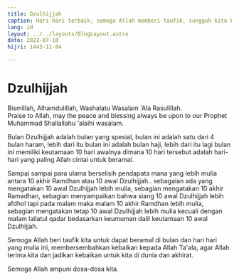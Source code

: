 ```yaml
---
title: Dzulhijjah
caption: Hari-hari terbaik, semoga Allah memberi taufik, sungguh kita butuh rahmatNya.
lang: id
layout: ../../layouts/BlogLayout.astro
date: 2022-07-10
hijri: 1443-11-04

---
```


# Dzulhijjah
Bismillah, Alhamdulillah, Washalatu Wasalam 'Ala Rasulillah.  
Praise to Allah, may the peace and blessing always be upon to our Prophet Muhammad Shallallahu 'alaihi wasalam.

Bulan Dzulhijjah adalah bulan yang spesial, bulan ini adalah satu dari 4 bulan haram, lebih dari itu bulan ini adalah bulan haji, lebih dari itu lagi bulan ini memiliki keutamaan 10 hari awalnya dimana 10 hari tersebut adalah hari-hari yang paling Allah cintai untuk beramal.

Sampai sampai para ulama berselisih pendapata mana yang lebih mulia antara 10 akhir Ramdhan atau 10 awal Dzulhijjah.. sebagaian ada yang mengatakan 10 awal Dzulhijjah lebih mulia, sebagian mengatakan 10 akhir Ramadhan, sebagian menyampaikan bahwa siang 10 awal Dzulhijjah lebih afdhol tapi pada malam maka malam 10 akhir Ramdhan lebih mulia, sebagian mengatakan tetap 10 awal Dzulhijjah lebih mulia kecuali dengan malam lailatul qadar bedasarkan keumuman dalil keutamaan 10 awal Dzulhijjah.

Semoga Allah beri taufik kita untuk dapat beramal di bulan dan hari hari yang mulia ini, membersembahkan kebaikan kepada Allah Ta'ala, agar Allah terima kita dan jadikan kebaikan untuk kita di dunia dan akhirat.

Semoga Allah ampuni dosa-dosa kita.